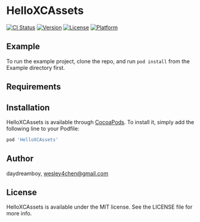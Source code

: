 # HelloXCAssets

[![CI Status](http://img.shields.io/travis/daydreamboy/HelloXCAssets.svg?style=flat)](https://travis-ci.org/daydreamboy/HelloXCAssets)
[![Version](https://img.shields.io/cocoapods/v/HelloXCAssets.svg?style=flat)](http://cocoapods.org/pods/HelloXCAssets)
[![License](https://img.shields.io/cocoapods/l/HelloXCAssets.svg?style=flat)](http://cocoapods.org/pods/HelloXCAssets)
[![Platform](https://img.shields.io/cocoapods/p/HelloXCAssets.svg?style=flat)](http://cocoapods.org/pods/HelloXCAssets)

## Example

To run the example project, clone the repo, and run `pod install` from the Example directory first.

## Requirements

## Installation

HelloXCAssets is available through [CocoaPods](http://cocoapods.org). To install
it, simply add the following line to your Podfile:

```ruby
pod 'HelloXCAssets'
```

## Author

daydreamboy, wesley4chen@gmail.com

## License

HelloXCAssets is available under the MIT license. See the LICENSE file for more info.
